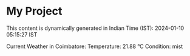 # My Project

This content is dynamically generated in Indian Time (IST): 2024-01-10 05:15:27 IST


Current Weather in Coimbatore:
Temperature: 21.88 °C
Condition: mist
